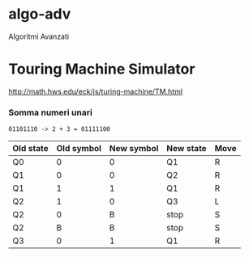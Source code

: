# algo-adv
Algoritmi Avanzati

# Touring Machine Simulator
http://math.hws.edu/eck/js/turing-machine/TM.html

### Somma numeri unari
~~~
01101110 -> 2 + 3 = 01111100
~~~

|Old state|Old symbol|New symbol|New state|Move|
|---|---|---|---|---|
|Q0|0|0|Q1|R|
|Q1|0|0|Q2|R|
|Q1|1|1|Q1|R|
|Q2|1|0|Q3|L|
|Q2|0|B|stop|S|
|Q2|B|B|stop|S|
|Q3|0|1|Q1|R|

